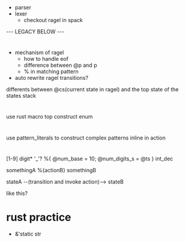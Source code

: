 - parser
- lexer
  - checkout ragel in spack

--- LEGACY BELOW ---

#

- mechanism of ragel
  - how to handle eof
  - difference between @p and p
  - % in matching pattern
- auto rewrite ragel transitions?

differents between @cs(current state in ragel) and the top state of the states stack

#

use rust macro top construct enum

#

use pattern_literals to construct complex patterns inline in action

#

[1-9] digit* '_'? %{ @num_base = 10; @num_digits_s = @ts } int_dec

somethingA %{actionB} somethingB

stateA --(transition and invoke action)--> stateB

like this?

# rust practice

- &'static str

